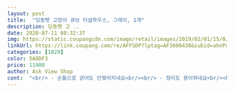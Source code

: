 ```yaml
---
layout: post 
title:  "딩동펫 고양이 큐브 터널하우스, 그레이, 1개" 
description: 딩동펫 고 ..
date: 2020-07-11 08:32:37 
img: https://static.coupangcdn.com/image/retail/images/2019/02/01/15/0/15254775-f474-4144-9c38-9941749fe4b0.jpg 
linkUrl: https://link.coupang.com/re/AFFSDP?lptag=AF3600438&subid=ahnPublicAsk&pageKey=182300934&itemId=522316327&vendorItemId=4351010074&traceid=V0-113-27ec5bc0065f99c4 
categories: [1029] 
color: 5A8DF3 
price: 11900 
author: Ask View Shop 
cont:  "<br/> - 손톱으로 긁어도 안찢어지네요<br/><br/> - 정리도 용이하네요<br/><br/> - 정전기가 조금 일어나요<br/><br/> - 터널이 이리저리 굴러다닌다<br/>3키로 두마리라서 몇번 놀다보면 무너져있네요<br/>[두 마리의 냥님 정보]<br/>가격이 저렴하니 몇달 사용하기는<br/>괜찮은듯요<br/>근데 얇아서인지 냥이 두마리가 뛰어노니<br/>나이 약 1살<br/>냥이들이 좋아하네요<br/>단점  <br/> - 터널과 본체입구가 맞지않아서 그 사이로 애들이 나가요<br/>모양이 변형되네요<br/>몸무게 여아<br/> -2.<br/>8kg / 남아<br/> -4.<br/>2kg<br/>방에다 갖어다주니 신나서 잘노네요 너무싫증을 잘느껴해서<br/>성별 여아(장모종),남아(단모종)<br/>아기고양이들에겐 좋을거같네요<br/>언제까지 갈런지는모르겠지만 생각보다는 오래노네요<br/>연결하는 끈을 자꾸 물어서 끈잘랐어요<br/>잘쓰러지네여 좀허접하지만 냥이가 잘놀아요<br/>장점 <br/> - 아이들이 정말 재밌어합니다<br/>전에 사용하던 터널은 아이들이 찢어버리는 바람에 새로 주문했는데 만족합니다! 우리애들이 워낙 격하게 놀다보니 터널이 이리저리 움직이고 그러네요 ㅎㅋㅋㅋ 터널사이에 지나다니고 나면 정전기가 좀 일어나요 그래도 애들이 재밌어하고 전 터널도 이정도 정전기는 일어났기때문에 이 정도는 괜찮다고 생각합니다 무엇보다 전 터널은 찢어버려서 버렸기때문에 지금 터널은 애들이 아무리 손톱으로 긁어도 찢어질 것 같지는 않네요! 정리도 딱딱 접으면 접히고 터널접을때도 손으로 차례대로 잡아가면서 정리하니 빨리 정리됩니다! 마지막으로 저희 애들이 놀고있는 사진 몇장 첨부하겠습니다 ㅎㅎ<br/>집착부분도 찍찍이가 자꾸 떨어져요<br/>후에 장점이나 단점을 발견하게되면 수정하겠습니다!<br/>" 
---
```

